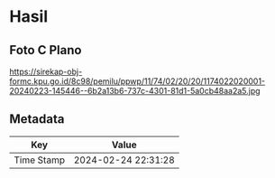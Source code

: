 # Hasil

## Foto C Plano

https://sirekap-obj-formc.kpu.go.id/8c98/pemilu/ppwp/11/74/02/20/20/1174022020001-20240223-145446--6b2a13b6-737c-4301-81d1-5a0cb48aa2a5.jpg


## Metadata

| Key        | Value               |
| ---------- | ------------------- |
| Time Stamp | 2024-02-24 22:31:28 |



